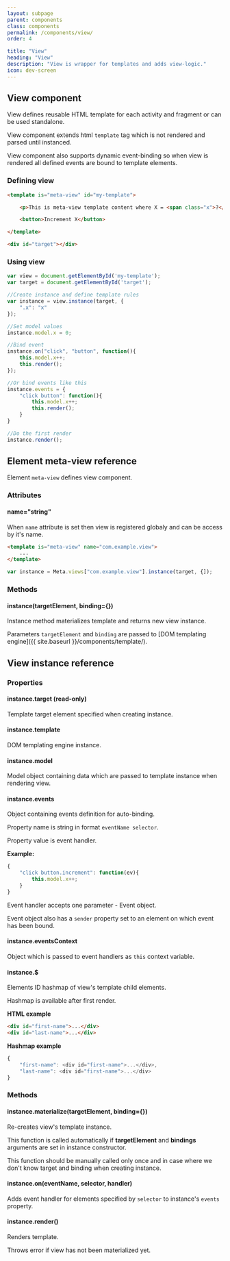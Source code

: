 ```yaml
---
layout: subpage
parent: components
class: components
permalink: /components/view/
order: 4

title: "View"
heading: "View"
description: "View is wrapper for templates and adds view-logic."
icon: dev-screen
---
```


## View component

View defines reusable HTML template for each activity and fragment or can be used standalone.

View component extends html `template` tag which is not rendered and parsed until instanced.

View component also supports dynamic event-binding so when view is rendered all defined events are bound to template elements.

### Defining view
```html
<template is="meta-view" id="my-template">

    <p>This is meta-view template content where X = <span class="x">?</span></p>

    <button>Increment X</button>

</template>

<div id="target"></div>
```

### Using view
```javascript
var view = document.getElementById('my-template');
var target = document.getElementById('target');

//Create instance and define template rules
var instance = view.instance(target, {
    ".x": "x"
});

//Set model values
instance.model.x = 0;

//Bind event
instance.on("click", "button", function(){
    this.model.x++;
    this.render();
});

//Or bind events like this
instance.events = {
    "click button": function(){
        this.model.x++;
        this.render();
    }
}

//Do the first render
instance.render();
```

## Element **meta-view** reference
Element `meta-view` defines view component.

### Attributes

#### name="string"
When `name` attribute is set then view is registered globaly and can be access by it's name.

```html
<template is="meta-view" name="com.example.view">
	...
</template>
```

```javascript
var instance = Meta.views["com.example.view"].instance(target, {]);
```

### Methods

#### instance(targetElement, binding={})
Instance method materializes template and returns new view instance.

Parameters `targetElement` and `binding` are passed to [DOM templating engine]({{ site.baseurl }}/components/template/).

## View instance reference

### Properties

#### instance.target (read-only)
Template target element specified when creating instance.

#### instance.template
DOM templating engine instance.

#### instance.model
Model object containing data which are passed to template instance when rendering view.

#### instance.events
Object containing events definition for auto-binding.

Property name is string in format `eventName selector`.

Property value is event handler.

**Example:**

```javascript
{
	"click button.increment": function(ev){
		this.model.x++;
	}
}
```

Event handler accepts one parameter - Event object.

Event object also has a `sender` property set to an element on which event has been bound.

#### instance.eventsContext
Object which is passed to event handlers as `this` context variable.

#### instance.$
Elements ID hashmap of view's template child elements.

Hashmap is available after first render.

**HTML example**

```html
<div id="first-name">...</div>
<div id="last-name">...</div>
```

**Hashmap example**

```javascript
{
	"first-name": <div id="first-name">...</div>,
	"last-name": <div id="first-name">...</div>
}
```

### Methods

#### instance.materialize(targetElement, binding={})

Re-creates view's template instance.

This function is called automatically if **targetElement** and **bindings** arguments are set in instance constructor.

This function should be manually called only once and in case where we don't know target and binding when creating instance.

#### instance.on(eventName, selector, handler)

Adds event handler for elements specified by `selector` to instance's `events` property.

#### instance.render()

Renders template.

Throws error if view has not been materialized yet.